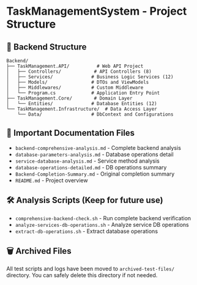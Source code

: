 # TaskManagementSystem - Project Structure

## 📁 Backend Structure
```
Backend/
├── TaskManagement.API/          # Web API Project
│   ├── Controllers/            # API Controllers (8)
│   ├── Services/              # Business Logic Services (12)
│   ├── Models/                # DTOs and ViewModels
│   ├── Middlewares/           # Custom Middleware
│   └── Program.cs             # Application Entry Point
├── TaskManagement.Core/        # Domain Layer
│   └── Entities/              # Database Entities (12)
└── TaskManagement.Infrastructure/  # Data Access Layer
    └── Data/                  # DbContext and Configurations
```

## 📄 Important Documentation Files
- `backend-comprehensive-analysis.md` - Complete backend analysis
- `database-parameters-analysis.md` - Database operations detail
- `service-database-analysis.md` - Service method analysis
- `database-operations-detailed.md` - DB operations summary
- `Backend-Completion-Summary.md` - Original completion summary
- `README.md` - Project overview

## 🛠️ Analysis Scripts (Keep for future use)
- `comprehensive-backend-check.sh` - Run complete backend verification
- `analyze-services-db-operations.sh` - Analyze service DB operations
- `extract-db-operations.sh` - Extract database operations

## 🗑️ Archived Files
All test scripts and logs have been moved to `archived-test-files/` directory.
You can safely delete this directory if not needed.
